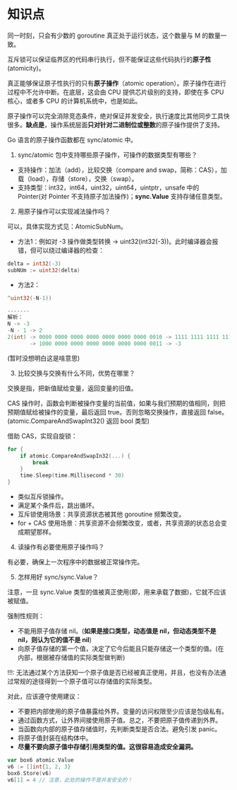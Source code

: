# 知识点

同一时刻，只会有少数的 goroutine 真正处于运行状态，这个数量与 M 的数量一致。

互斥锁可以保证临界区的代码串行执行，但不能保证这些代码执行的**原子性**(atomicity)。

真正能够保证原子性执行的只有**原子操作**（atomic operation）。原子操作在进行过程中不允许中断。在底层，这会由 CPU 提供芯片级别的支持，即使在多 CPU 核心，或者多 CPU 的计算机系统中，也是如此。

原子操作可以完全消除竞态条件，绝对保证并发安全，执行速度比其他同步工具快很多。**缺点是**，操作系统层面**只对针对二进制位或整数**的原子操作提供了支持。

Go 语言的原子操作函数都在 sync/atomic 中。

1. sync/atomic 包中支持哪些原子操作，可操作的数据类型有哪些？

- 支持操作：加法（add），比较交换（compare and swap，简称：CAS），加载（load），存储（store），交换（swap）。
- 支持类型：int32，int64，uint32，uint64，uintptr，unsafe 中的 Pointer(对 Pointer 不支持原子加法操作)；**sync.Value** 支持存储任意类型。

2. 用原子操作可以实现减法操作吗？

可以，具体实现方式见：AtomicSubNum。

- 方法1：例如对 -3 操作做类型转换 -> uint32(int32(-3))。此时编译器会报错，但可以绕过编译器的检查：
```go
delta = int32(-3)
subNUm := uint32(delta)
```

- 方法2：
```go
^uint32(-N-1))

-------
解析：
N -> -3
-N - 1 -> 2
2(int) -> 0000 0000 0000 0000 0000 0000 0000 0010 -> 1111 1111 1111 1111 1111 1111 1111 1101(补码)
       -> 1000 0000 0000 0000 0000 0000 0000 0011 -> -3 

```
(暂时没想明白这是啥意思)

3. 比较交换与交换有什么不同，优势在哪里？

交换是指，把新值赋给变量，返回变量的旧值。

CAS 操作时，函数会判断被操作变量的当前值，如果与我们预期的值相同，则把预期值赋给被操作的变量，最后返回 true。否则忽略交换操作，直接返回 false。(atomic.CompareAndSwapInt32() 返回 bool 类型)

借助 CAS，实现自旋锁：
```go
for {
    if atomic.CompareAndSwapIn32(...) {
        break
    }
    time.Sleep(time.Millisecond * 30)
}
```
- 类似互斥锁操作。
- 满足某个条件后，跳出循环。
- 互斥锁使用场景：共享资源状态被其他 goroutine 频繁改变。
- for + CAS 使用场景：共享资源不会频繁改变，或者，共享资源的状态总会变成期望那样。

4. 读操作有必要使用原子操作吗？

有必要，确保上一次程序中的数据被正常操作完。

5. 怎样用好 sync/sync.Value？

注意，一旦 sync.Value 类型的值被真正使用(即，用来承载了数据)，它就不应该被赋值。

强制性规则：
- 不能用原子值存储 nil。(**如果是接口类型，动态值是 nil，但动态类型不是 nil，则认为它的值不是 nil**)
- 向原子值存储的第一个值，决定了它今后能且只能存储这一个类型的值。(在内部，根据被存储值的实际类型做判断)

!!!:
无法通过某个方法获知一个原子值是否已经被真正使用，并且，也没有办法通过常规的途径得到一个原子值可以存储值的实际类型。

对此，应该遵守使用建议：
- 不要把内部使用的原子值暴露给外界。变量的访问权限至少应该是包级私有。
- 通过函数方式，让外界间接使用原子值。总之，不要把原子值传递到外界。
- 当函数向内部的原子值存储值时，先判断类型是否合法。避免引发 panic。
- 将原子值封装在结构体中。
- **尽量不要向原子值中存储引用类型的值。这很容易造成安全漏洞。**

```go
var box6 atomic.Value
v6 := []int{1, 2, 3}
box6.Store(v6)
v6[1] = 4 // 注意，此处的操作不是并发安全的！
```